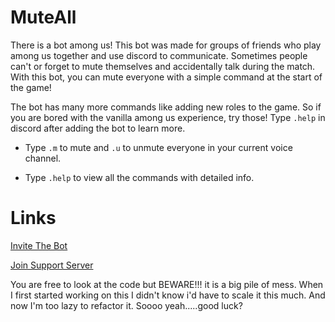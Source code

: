 # MuteAll

There is a bot among us! This bot was made for groups of friends who play among us together and use discord to communicate. Sometimes people can't or forget to mute themselves and accidentally talk during the match. With this bot, you can mute everyone with a simple command at the start of the game!

The bot has many more commands like adding new roles to the game. So if you are bored with the vanilla among us experience, try those! Type ```.help``` in discord after adding the bot to learn more.
  
  - Type ```.m``` to mute and ```.u``` to unmute everyone in your current voice channel.
  
  - Type ```.help``` to view all the commands with detailed info.


# Links
[Invite The Bot](https://discord.com/oauth2/authorize?client_id=757369495953342593&scope=bot&permissions=12659776)

[Join Support Server](https://discord.gg/8hrhffR6aX)


You are free to look at the code but BEWARE!!! it is a big pile of mess. When I first started working on this I didn't know i'd have to scale it this much. And now I'm too lazy to refactor it. Soooo yeah.....good luck?